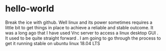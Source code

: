 # hello-world
Break the ice with github.
Well linux and its power sometimes requires a little bit to get things in place to achieve a reliable and stable
outcome.
It was a long ago that I have used Vnc server to access a linux desktop GUI .
It used to be quite straight forward .
I am going to go through the process to get it running stable on ubuntu linux 18.04 LTS
